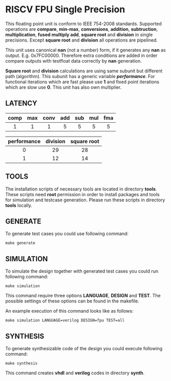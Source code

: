# RISCV FPU Single Precision #

This floating point unit is conform to IEEE 754-2008 standards. Supported operations are **compare**, **min-max**, **conversions**, **addition**, **subtruction**, **multiplication**, **fused multiply add**, **square root** and **division** in single precisions. Except **square root** and **division** all operations are pipelined.

This unit uses canonical **nan** (not a number) form, if it generates any **nan** as output. E.g. 0x7FC00000. Therefore extra conditions are added in order compare outputs with testfloat data correctly by **nan** generation.

**Square root** and **division** calculations are using same subunit but different path (algorithm). This subunit has a generic variable **_performance_**. For functional iterations which are fast please use **1** and fixed point iterations which are slow use **0**. This unit has also own multiplier.

## LATENCY ##

| comp | max | conv | add | sub | mul | fma |
|:----:|:---:|:----:|:---:|:---:|:---:|:---:|
| 1    | 1   | 1    | 5   | 5   | 5   | 5   |

|performance| division | square root |
|:---------:|:--------:|:-----------:|
| 0         | 29       | 28          |
| 1         | 12       | 14          |

## TOOLS ##

The installation scripts of necessary tools are located in directory **tools**. These scripts need **root** permission in order to install packages and tools for simulation and testcase generation. Please run these scripts in directory **tools** locally.

## GENERATE ##

To generate test cases you could use following command:

```console
make generate
```

## SIMULATION ##

To simulate the design together with generated test cases you could run following command:

```console
make simulation
```

This command require three options **LANGUAGE**, **DESIGN** and **TEST**. The possible settings of these options can be found in the makefile.

An example execution of this command looks like as follows:

```console
make simulation LANGUAGE=verilog DESIGN=fpu TEST=all
```

## SYNTHESIS ##

To generate synthesizable code of the design you could execute following command:

```console
make synthesis
```

This command creates **vhdl** and **verilog** codes in directory **synth**.
